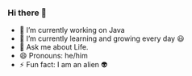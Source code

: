 ### Hi there 👋

- 🔭 I’m currently working on Java
- 🌱 I’m currently learning and growing every day 😃
- 💬 Ask me about Life.
- 😄 Pronouns: he/him
- ⚡ Fun fact: I am an alien 👽

             
